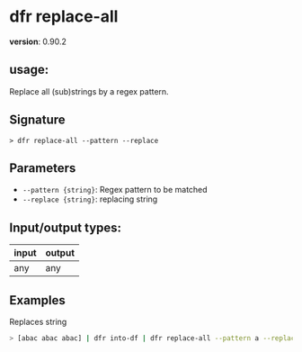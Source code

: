 # dfr replace-all

**version**: 0.90.2

## **usage**:

Replace all (sub)strings by a regex pattern.

## Signature

`> dfr replace-all --pattern --replace`

## Parameters

- `--pattern {string}`: Regex pattern to be matched
- `--replace {string}`: replacing string

## Input/output types:

| input | output |
| ----- | ------ |
| any   | any    |

## Examples

Replaces string

```bash
> [abac abac abac] | dfr into-df | dfr replace-all --pattern a --replace A
```
